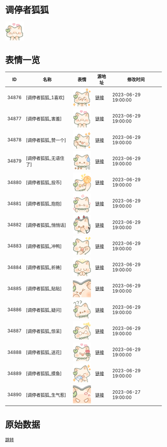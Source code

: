 # 调停者狐狐

<img src="./cover.png" height="60" alt="cover" />

# 表情一览

|ID|名称|表情|源地址|修改时间|
|----|----|----|----|----|
|34876|[调停者狐狐_1喜欢]|<img src="./pic/034876_%5B调停者狐狐_1喜欢%5D.png" height="60" alt="1喜欢"/>|[链接](https://i0.hdslb.com/bfs/garb/f0774447637a6871a757ab91004e0b3ec04f9628.png)|2023-06-29 19:00:00|
|34877|[调停者狐狐_害羞]|<img src="./pic/034877_%5B调停者狐狐_害羞%5D.png" height="60" alt="害羞"/>|[链接](https://i0.hdslb.com/bfs/garb/d77e60174105ec410cffff74c1047805da68a719.png)|2023-06-29 19:00:00|
|34878|[调停者狐狐_赞一个]|<img src="./pic/034878_%5B调停者狐狐_赞一个%5D.png" height="60" alt="赞一个"/>|[链接](https://i0.hdslb.com/bfs/garb/e4a77c4759becdf73e86988f522af61532768790.png)|2023-06-29 19:00:00|
|34879|[调停者狐狐_无语住了]|<img src="./pic/034879_%5B调停者狐狐_无语住了%5D.png" height="60" alt="无语住了"/>|[链接](https://i0.hdslb.com/bfs/garb/4343c115f25daf7da11c16fa782a6000c72cfacb.png)|2023-06-29 19:00:00|
|34880|[调停者狐狐_投币]|<img src="./pic/034880_%5B调停者狐狐_投币%5D.png" height="60" alt="投币"/>|[链接](https://i0.hdslb.com/bfs/garb/f4474fc3b08f4107827a6dc577914b9aab5d7303.png)|2023-06-29 19:00:00|
|34881|[调停者狐狐_抱抱]|<img src="./pic/034881_%5B调停者狐狐_抱抱%5D.png" height="60" alt="抱抱"/>|[链接](https://i0.hdslb.com/bfs/garb/1c1f27553fb799945a1119b20d7e0064e4ac3dbf.png)|2023-06-29 19:00:00|
|34882|[调停者狐狐_悄悄话]|<img src="./pic/034882_%5B调停者狐狐_悄悄话%5D.png" height="60" alt="悄悄话"/>|[链接](https://i0.hdslb.com/bfs/garb/271631c3718a7f82936de8e33e0b7997805a4317.png)|2023-06-29 19:00:00|
|34883|[调停者狐狐_冲鸭]|<img src="./pic/034883_%5B调停者狐狐_冲鸭%5D.png" height="60" alt="冲鸭"/>|[链接](https://i0.hdslb.com/bfs/garb/7b038e09b7d24fd7c29d7c4319e6d7be97c774f6.png)|2023-06-29 19:00:00|
|34884|[调停者狐狐_祈祷]|<img src="./pic/034884_%5B调停者狐狐_祈祷%5D.png" height="60" alt="祈祷"/>|[链接](https://i0.hdslb.com/bfs/garb/fd394fbb33826db128dbed60e87efd6774be14a9.png)|2023-06-29 19:00:00|
|34885|[调停者狐狐_贴贴]|<img src="./pic/034885_%5B调停者狐狐_贴贴%5D.png" height="60" alt="贴贴"/>|[链接](https://i0.hdslb.com/bfs/garb/58c2ad79c9a7fd5446b14e2ee6014468193177c1.png)|2023-06-29 19:00:00|
|34886|[调停者狐狐_疑问]|<img src="./pic/034886_%5B调停者狐狐_疑问%5D.png" height="60" alt="疑问"/>|[链接](https://i0.hdslb.com/bfs/garb/0f03be4c9d8e1bc03c9a9af3d3dfdf5a903487e1.png)|2023-06-29 19:00:00|
|34887|[调停者狐狐_惊呆]|<img src="./pic/034887_%5B调停者狐狐_惊呆%5D.png" height="60" alt="惊呆"/>|[链接](https://i0.hdslb.com/bfs/garb/05a71d717c3d607df787c5c32486495c6c9bd522.png)|2023-06-29 19:00:00|
|34888|[调停者狐狐_送花]|<img src="./pic/034888_%5B调停者狐狐_送花%5D.png" height="60" alt="送花"/>|[链接](https://i0.hdslb.com/bfs/garb/60e7495705cd578e2c4a02625fbaf0bfdc4fae32.png)|2023-06-29 19:00:00|
|34889|[调停者狐狐_摸鱼]|<img src="./pic/034889_%5B调停者狐狐_摸鱼%5D.png" height="60" alt="摸鱼"/>|[链接](https://i0.hdslb.com/bfs/garb/0c3516f5893ecaf8aa8894c5bbd5a0c0059dbd7c.png)|2023-06-29 19:00:00|
|34890|[调停者狐狐_生气惹]|<img src="./pic/034890_%5B调停者狐狐_生气惹%5D.png" height="60" alt="生气惹"/>|[链接](https://i0.hdslb.com/bfs/garb/fc3733edc6711e3e88b07ab1b7d544f6f37951d5.png)|2023-06-27 19:00:00|

# 原始数据

[跳转](./raw.json)


